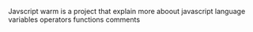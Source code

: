 Javscript warm is a project that explain more aboout javascript language
variables
operators
functions
comments

